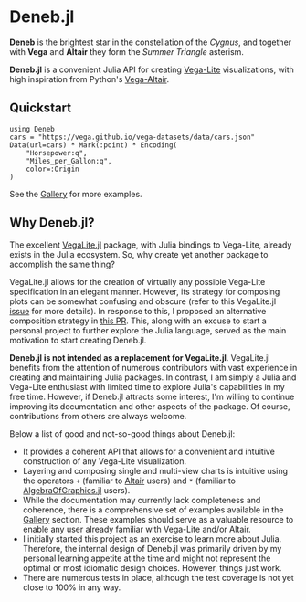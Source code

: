 # Deneb.jl

**Deneb** is the brightest star in the constellation of the *Cygnus*, and together with **Vega** and **Altair** they form the *Summer Triangle* asterism.

**Deneb.jl** is a convenient Julia API for creating [Vega-Lite](https://vega.github.io/vega-lite/) visualizations, with high inspiration from Python's [Vega-Altair](https://altair-viz.github.io/).

## Quickstart

```@example
using Deneb
cars = "https://vega.github.io/vega-datasets/data/cars.json"
Data(url=cars) * Mark(:point) * Encoding(
    "Horsepower:q",
    "Miles_per_Gallon:q",
    color=:Origin
)
```

See the [Gallery](@ref) for more examples.

## Why Deneb.jl?

The excellent [VegaLite.jl](https://github.com/queryverse/VegaLite.jl/tree/master) package, with Julia bindings to Vega-Lite, already exists in the Julia ecosystem. So, why create yet another package to accomplish the same thing?

VegaLite.jl allows for the creation of virtually any possible Vega-Lite specification in an elegant manner. However, its strategy for composing plots can be somewhat confusing and obscure (refer to this VegaLite.jl [issue](https://github.com/queryverse/VegaLite.jl/issues/230) for more details). In response to this, I proposed an alternative composition strategy in [this PR](https://github.com/queryverse/VegaLite.jl/pull/411). This, along with an excuse to start a personal project to further explore the Julia language, served as the main motivation to start creating Deneb.jl.


**Deneb.jl is not intended as a replacement for VegaLite.jl**. VegaLite.jl benefits from the attention of numerous contributors with vast experience in creating and maintaining Julia packages. In contrast, I am simply a Julia and Vega-Lite enthusiast with limited time to explore Julia's capabilities in my free time. However, if Deneb.jl attracts some interest, I'm willing to continue improving its documentation and other aspects of the package. Of course, contributions from others are always welcome.

Below a list of good and not-so-good things about Deneb.jl:
- It provides a coherent API that allows for a convenient and intuitive construction of any Vega-Lite visualization.
- Layering and composing single and multi-view charts is intuitive using the operators `+` (familiar to [Altair](https://altair-viz.github.io/) users) and `*` (familiar to [AlgebraOfGraphics.jl](https://github.com/MakieOrg/AlgebraOfGraphics.jl) users).
- While the documentation may currently lack completeness and coherence, there is a comprehensive set of examples available in the [Gallery](@ref) section. These examples should serve as a valuable resource to enable any user already familiar with Vega-Lite and/or Altair.
- I initially started this project as an exercise to learn more about Julia. Therefore, the internal design of Deneb.jl was primarily driven by my personal learning appetite at the time and might not represent the optimal or most idiomatic design choices. However, things just work.
- There are numerous tests in place, although the test coverage is not yet close to 100% in any way.
